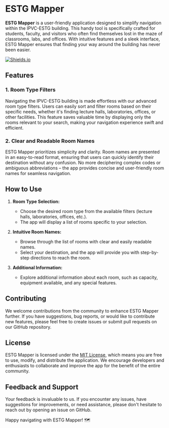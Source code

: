 # ESTG Mapper

**ESTG Mapper** is a user-friendly application designed to simplify navigation within the IPVC-ESTG building. This handy tool is specifically crafted for students, faculty, and visitors who often find themselves lost in the maze of classrooms, labs, and offices. With intuitive features and a sleek interface, ESTG Mapper ensures that finding your way around the building has never been easier.

[![Shields.io](https://img.shields.io/badge/Download-APK-orange?link=https%3A%2F%2Fgithub.com%2FGoncaloC25%2FESTG_Mapper%2Freleases%2Fdownload%2FRelease%2FESTG.Mapper.apk
)](https://github.com/GoncaloC25/ESTG_Mapper/releases/download/Release/ESTG.Mapper.apk)

## Features

### 1. **Room Type Filters**
Navigating the IPVC-ESTG building is made effortless with our advanced room type filters. Users can easily sort and filter rooms based on their specific needs, whether it's finding lecture halls, laboratories, offices, or other facilities. This feature saves valuable time by displaying only the rooms relevant to your search, making your navigation experience swift and efficient.

### 2. **Clear and Readable Room Names**
ESTG Mapper prioritizes simplicity and clarity. Room names are presented in an easy-to-read format, ensuring that users can quickly identify their destination without any confusion. No more deciphering complex codes or ambiguous abbreviations – the app provides concise and user-friendly room names for seamless navigation.

## How to Use

1. **Room Type Selection:**
   - Choose the desired room type from the available filters (lecture halls, laboratories, offices, etc.).
   - The app will display a list of rooms specific to your selection.

2. **Intuitive Room Names:**
   - Browse through the list of rooms with clear and easily readable names.
   - Select your destination, and the app will provide you with step-by-step directions to reach the room.

3. **Additional Information:**
   - Explore additional information about each room, such as capacity, equipment available, and any special features.

## Contributing

We welcome contributions from the community to enhance ESTG Mapper further. If you have suggestions, bug reports, or would like to contribute new features, please feel free to create issues or submit pull requests on our GitHub repository.

## License

ESTG Mapper is licensed under the [MIT License](LICENSE), which means you are free to use, modify, and distribute the application. We encourage developers and enthusiasts to collaborate and improve the app for the benefit of the entire community.

## Feedback and Support

Your feedback is invaluable to us. If you encounter any issues, have suggestions for improvements, or need assistance, please don't hesitate to reach out by opening an issue on GitHub.

Happy navigating with ESTG Mapper! 🗺️
